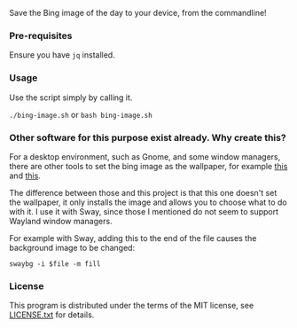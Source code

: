 Save the Bing image of the day to your device, from the commandline!

### Pre-requisites

Ensure you have `jq` installed. 

### Usage

Use the script simply by calling it.

`./bing-image.sh` or `bash bing-image.sh`

### Other software for this purpose exist already. Why create this?

For a desktop environment, such as Gnome, and some window managers, there are other tools to set the bing image as the wallpaper, for example [this](https://github.com/marguerite/linux-bing-wallpaper) and [this](https://github.com/markasoftware/bing-wallpaper-linux). 

The difference between those and this project is that this one doesn't set the wallpaper, it only installs the image and allows you to choose what to do with it. I use it with Sway, since those I mentioned do not seem to support Wayland window managers.

For example with Sway, adding this to the end of the file causes the background image to be changed:

`swaybg -i $file -m fill`

### License

This program is distributed under the terms of the MIT license, see [LICENSE.txt](LICENSE.txt) for details.
